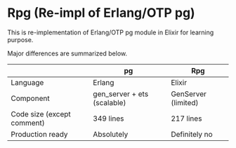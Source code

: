 # Rpg (Re-impl of Erlang/OTP pg)

This is re-implementation of Erlang/OTP pg module in Elixir for learning purpose.

Major differences are summarized below.

|                            	| pg                          	| Rpg                      	|
|----------------------------	|-----------------------------	|--------------------------	|
| Language                   	| Erlang                      	| Elixir                   	|
| Component                  	| gen_server + ets (scalable) 	| GenServer (limited)     	|
| Code size (except comment) 	| 349 lines                   	| 217 lines                	|
| Production ready           	| Absolutely                  	| Definitely no            	|